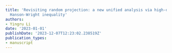 ```yaml
---
title: 'Revisiting random projection: a new unified analysis via high-dimensional
  Hanson-Wright inequality'
authors:
- Yingru Li
date: '2023-01-01'
publishDate: '2023-12-07T12:23:02.238519Z'
publication_types:
- manuscript
---
```

